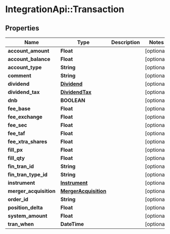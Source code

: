 # IntegrationApi::Transaction

## Properties
Name | Type | Description | Notes
------------ | ------------- | ------------- | -------------
**account_amount** | **Float** |  | [optional] 
**account_balance** | **Float** |  | [optional] 
**account_type** | **String** |  | [optional] 
**comment** | **String** |  | [optional] 
**dividend** | [**Dividend**](Dividend.md) |  | [optional] 
**dividend_tax** | [**DividendTax**](DividendTax.md) |  | [optional] 
**dnb** | **BOOLEAN** |  | [optional] 
**fee_base** | **Float** |  | [optional] 
**fee_exchange** | **Float** |  | [optional] 
**fee_sec** | **Float** |  | [optional] 
**fee_taf** | **Float** |  | [optional] 
**fee_xtra_shares** | **Float** |  | [optional] 
**fill_px** | **Float** |  | [optional] 
**fill_qty** | **Float** |  | [optional] 
**fin_tran_id** | **String** |  | [optional] 
**fin_tran_type_id** | **String** |  | [optional] 
**instrument** | [**Instrument**](Instrument.md) |  | [optional] 
**merger_acquisition** | [**MergerAcquisition**](MergerAcquisition.md) |  | [optional] 
**order_id** | **String** |  | [optional] 
**position_delta** | **Float** |  | [optional] 
**system_amount** | **Float** |  | [optional] 
**tran_when** | **DateTime** |  | [optional] 


